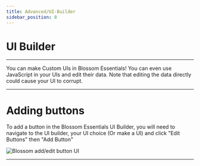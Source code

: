 ```yaml
---
title: Advanced/UI-Builder
sidebar_position: 8
---
```

# UI Builder

---

You can make Custom UIs in Blossom Essentials!  You can even use JavaScript in your UIs and edit their data. Note that editing the data directly could cause your UI to corrupt.

---

# Adding buttons

To add a button in the Blossom Essentials UI Builder, you will need to navigate to the UI builder, your UI choice (Or make a UI) and click "Edit Buttons" then "Add Button"

![Blossom add/edit button UI](/img/image_2024-12-12_182958953.png "Blossom add/edit button UI")

---
